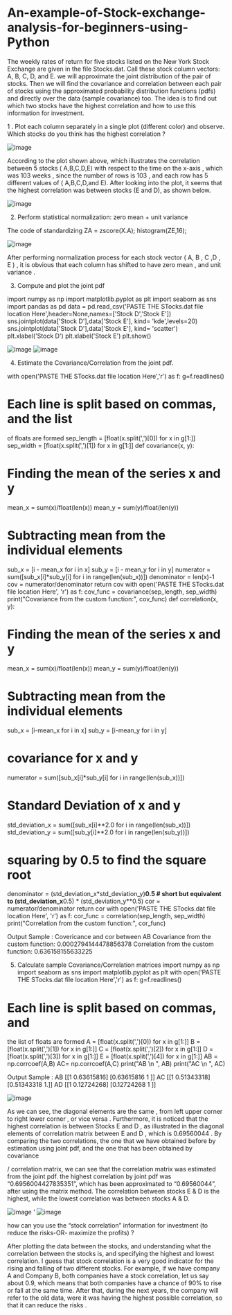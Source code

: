 # An-example-of-Stock-exchange-analysis-for-beginners-using-Python
The weekly rates of return for five stocks listed on the New York Stock Exchange are given in the file Stocks.dat. Call these stock column vectors: A, B, C, D, and E. we will approximate the joint distribution of the pair of stocks. Then we will find the covariance and correlation between each pair of stocks using the approximated probability distribution functions (pdfs) and directly over the data (sample covariance) too. The idea is to find out which two stocks have the highest correlation and how to use this information for investment.

1 . Plot each column separately in a single plot (different color) and
observe. Which stocks do you think has the highest correlation ?

![image](https://user-images.githubusercontent.com/106637184/178302311-91b7e4c4-0f81-4b01-8826-8f0d596c0e46.png)

According to the plot shown above, which illustrates the correlation
between 5 stocks ( A,B,C,D,E) with respect to the time on the x-axis ,
which was 103 weeks , since the number of rows is 103 , and each row has
5 different values of ( A,B,C,D,and E). After looking into the plot, it seems
that the highest correlation was between stocks (E and D), as shown
below.

![image](https://user-images.githubusercontent.com/106637184/178302522-00f11d04-5fdc-4a6e-aa5d-efc7dd6927bd.png)

 2. Perform statistical normalization: zero mean + unit variance
 
The code of standardizing 
ZA = zscore(X.A);
histogram(ZE,16);

![image](https://user-images.githubusercontent.com/106637184/178302772-27cadc74-85bd-428f-9209-08fcaf07c6a5.png)

After performing normalization process for each stock vector ( A, B , C ,D , E ) , it is
obvious that each column has shifted to have zero mean , and unit variance .

3. Compute and plot the joint pdf

import numpy as np
import matplotlib.pyplot as plt
import seaborn as sns
import pandas as pd
data =
pd.read_csv('PASTE THE STocks.dat file location Here',header=None,names=['Stock D','Stock E'])
sns.jointplot(data['Stock D'],data['Stock E'],
kind= 'kde',levels=20)
sns.jointplot(data['Stock D'],data['Stock E'],
kind= 'scatter')
plt.xlabel('Stock D')
plt.xlabel('Stock E')
plt.show()

![image](https://user-images.githubusercontent.com/106637184/178303273-b17e820b-784a-4245-a8e3-10f4d6b8cf4c.png)
![image](https://user-images.githubusercontent.com/106637184/178303293-83ce5ff0-14c8-403a-a056-bf04faf065bb.png)

4. Estimate the Covariance/Correlation from the joint pdf.

with open('PASTE THE STocks.dat file location Here','r') as f:
g=f.readlines()
# Each line is split based on commas, and the list
of floats are formed
sep_length = [float(x.split(',')[0]) for x in
g[1:]]
sep_width = [float(x.split(',')[1]) for x in
g[1:]]
def covariance(x, y):
# Finding the mean of the series x and y
mean_x = sum(x)/float(len(x))
mean_y = sum(y)/float(len(y))
# Subtracting mean from the individual elements
sub_x = [i - mean_x for i in x]
sub_y = [i - mean_y for i in y]
numerator = sum([sub_x[i]*sub_y[i] for i in
range(len(sub_x))])
denominator = len(x)-1
cov = numerator/denominator
return cov
with open('PASTE THE STocks.dat file location Here', 'r') as f:
cov_func = covariance(sep_length, sep_width)
print("Covariance from the custom function:",
cov_func)
def correlation(x, y):
# Finding the mean of the series x and y
mean_x = sum(x)/float(len(x))
mean_y = sum(y)/float(len(y))
# Subtracting mean from the individual elements
sub_x = [i-mean_x for i in x]
sub_y = [i-mean_y for i in y]
# covariance for x and y
numerator = sum([sub_x[i]*sub_y[i] for i in
range(len(sub_x))])
# Standard Deviation of x and y
std_deviation_x = sum([sub_x[i]**2.0 for i in
range(len(sub_x))])
std_deviation_y = sum([sub_y[i]**2.0 for i in
range(len(sub_y))])
# squaring by 0.5 to find the square root
denominator =
(std_deviation_x*std_deviation_y)**0.5 # short but
equivalent to (std_deviation_x**0.5) *
(std_deviation_y**0.5)
cor = numerator/denominator
return cor
with open('PASTE THE STocks.dat file location Here', 'r') as f:
cor_func = correlation(sep_length, sep_width)
print("Correlation from the custom function:",
cor_func)

Output Sample : 
Covericance and cor between AB
Covariance from the custom function: 0.0002794144478856378
Correlation from the custom function: 0.636158155633225

5. Calculate sample Covariance/Correlation matrices
import numpy as np
import seaborn as sns
import matplotlib.pyplot as plt
with
open('PASTE THE STocks.dat file location Here','r') as f:
g=f.readlines()
# Each line is split based on commas, and
the list of floats are formed
A = [float(x.split(',')[0]) for x in g[1:]]
B = [float(x.split(',')[1]) for x in g[1:]]
C = [float(x.split(',')[2]) for x in g[1:]]
D = [float(x.split(',')[3]) for x in g[1:]]
E = [float(x.split(',')[4]) for x in g[1:]]
AB = np.corrcoef(A,B)
AC= np.corrcoef(A,C)
print("AB
\n ", AB)
print("AC
\n ", AC)

Output Sample : 
AB
[[1
0.63615816]
[0.63615816
1 ]]
AC
[[1
0.51343318]
[0.51343318
1.]]
AD
[[1
0.12724268]
[0.12724268
1 ]]

![image](https://user-images.githubusercontent.com/106637184/178304256-74157a03-9a9a-4ff6-bea2-e174f978f248.png)

As we can see, the diagonal elements are the same , from left upper corner to
right lower corner , or vice versa . Furthermore, it is noticed that the highest
correlation is between Stocks E and D , as illustrated in the diagonal
elements of correlation matrix between E and D , which is 0.69560044 . By
comparing the two correlations, the one that we have obtained before by
estimation using joint pdf, and the one that has been obtained by covariance

/ correlation matrix, we can see that the correlation matrix was estimated
from the joint pdf. the highest correlation by joint pdf was
“0.6956004427835351”, which has been approximated to “0.69560044”,
after using the matrix method.
The correlation between stocks E & D is the highest, while the lowest
correlation was between stocks A & D.

![image](https://user-images.githubusercontent.com/106637184/178304450-4711c373-8cad-424f-98b7-68a0f554fe75.png)
'
![image](https://user-images.githubusercontent.com/106637184/178304539-e8ff76c5-9361-4de6-9c9f-0c87be4679bf.png)

how can you use the “stock correlation” information for
investment (to reduce the risks-OR- maximize the profits) ?

After plotting the data between the stocks, and understanding what the correlation
between the stocks is, and specifying the highest and lowest correlation. I guess
that stock correlation is a very good indicator for the rising and falling of two
different stocks. For example, if we have company A and Company B, both
companies have a stock correlation, let us say about 0.9, which means that both
companies have a chance of 90% to rise or fall at the same time. After that, during
the next years, the company will refer to the old data, were it was having the
highest possible correlation, so that it can reduce the risks .

